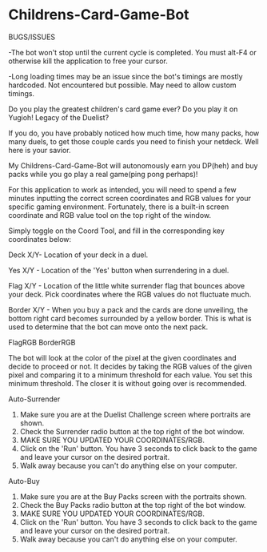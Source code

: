 # Childrens-Card-Game-Bot
BUGS/ISSUES

-The bot won't stop until the current cycle is completed. You must alt-F4 or otherwise kill the application to free your cursor.

-Long loading times may be an issue since the bot's timings are mostly hardcoded. Not encountered but possible. May need to allow custom timings.

Do you play the greatest children's card game ever? Do you play it on Yugioh! Legacy of the Duelist? 

If you do, you have probably noticed how much time, how many packs, how many duels, to get 
those couple cards you need to finish your netdeck. Well here is your savior.

My Childrens-Card-Game-Bot will autonomously earn you DP(heh) and buy packs while you go play a real game(ping pong perhaps)!

For this application to work as intended, you will need to spend a few minutes inputting the correct screen coordinates and RGB values
for your specific gaming environment. Fortunately, there is a built-in screen coordinate and RGB value tool on the top right of the window.

Simply toggle on the Coord Tool, and fill in the corresponding key coordinates below:

Deck X/Y- Location of your deck in a duel.

Yes X/Y - Location of the 'Yes' button when surrendering in a duel.

Flag X/Y - Location of the little white surrender flag that bounces above your deck. Pick coordinates where the RGB values do not fluctuate much.

Border X/Y - When you buy a pack and the cards are done unveiling, the bottom right card becomes surrounded by a yellow border. 
              This is what is used to determine that the bot can move onto the next pack.
              
FlagRGB
BorderRGB

The bot will look at the color of the pixel at the given coordinates and decide to proceed or not. It decides by taking the RGB values of the 
given pixel and comparing it to a minimum threshold for each value. You set this minimum threshold. The closer it is without going over is recommended.

Auto-Surrender
1. Make sure you are at the Duelist Challenge screen where portraits are shown. 
2. Check the Surrender radio button at the top right of the bot window.
3. MAKE SURE YOU UPDATED YOUR COORDINATES/RGB.
4. Click on the 'Run' button. You have 3 seconds to click back to the game and leave your cursor on the desired portrait.
5. Walk away because you can't do anything else on your computer.

Auto-Buy
1. Make sure you are at the Buy Packs screen with the portraits shown.
2. Check the Buy Packs radio button at the top right of the bot window.
3. MAKE SURE YOU UPDATED YOUR COORDINATES/RGB.
4. Click on the 'Run' button. You have 3 seconds to click back to the game and leave your cursor on the desired portrait.
5. Walk away because you can't do anything else on your computer.
